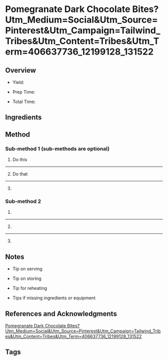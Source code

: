# Pomegranate Dark Chocolate Bites?Utm_Medium=Social&Utm_Source=Pinterest&Utm_Campaign=Tailwind_Tribes&Utm_Content=Tribes&Utm_Term=406637736_12199128_131522

## Overview

- Yield:

- Prep Time:

- Total Time:

## Ingredients



## Method

### Sub-method 1 (sub-methods are optional)

1. Do this
---
2. Do that
---
3.

### Sub-method 2

1.
---
2.
---
3.

## Notes

- Tip on serving

- Tip on storing

- Tip for reheating

- Tips if missing ingredients or equipment

## References and Acknowledgments

[Pomegranate Dark Chocolate Bites?Utm_Medium=Social&Utm_Source=Pinterest&Utm_Campaign=Tailwind_Tribes&Utm_Content=Tribes&Utm_Term=406637736_12199128_131522](https://thishealthytable.com/blog/pomegranate-dark-chocolate-bites?utm_medium=social&utm_source=pinterest&utm_campaign=tailwind_tribes&utm_content=tribes&utm_term=406637736_12199128_131522)

## Tags


